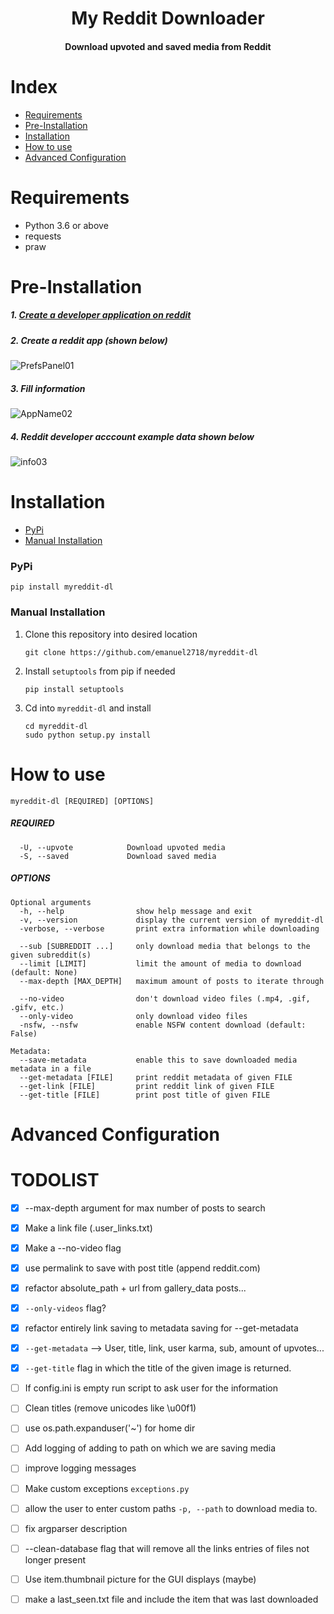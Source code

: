 <div align="center">
<h1>My Reddit Downloader</h1>
<h4>Download upvoted and saved media from Reddit</h4>
</div>



# Index

* [Requirements](#requirments)
* [Pre-Installation](#pre-installation)
* [Installation](#installation)
* [How to use](#how-to-use)
* [Advanced Configuration](#advanced-configuration)


# Requirements

- Python 3.6 or above
- requests
- praw

# Pre-Installation

##### 1. [Create a developer application on reddit](https://www.reddit.com/prefs/apps)

##### 2. Create a reddit app (shown below)

![PrefsPanel01](https://user-images.githubusercontent.com/55965894/108690386-27288d80-74af-11eb-81a9-a0854ca7304d.png)

##### 3. Fill information

![AppName02](https://user-images.githubusercontent.com/55965894/108690978-d2394700-74af-11eb-9992-e81f8ba71bd4.png)

##### 4. Reddit developer acccount example data shown below

![info03](https://user-images.githubusercontent.com/55965894/108691188-10cf0180-74b0-11eb-84c7-c600ee2440ea.png)


# Installation

- [PyPi](#pypi)
- [Manual Installation](#manual-installion)

### PyPi

```console
pip install myreddit-dl
```

### Manual Installation

1. Clone this repository into desired location

    ```console
    git clone https://github.com/emanuel2718/myreddit-dl
    ```

2. Install `setuptools` from pip if needed

    ```console
    pip install setuptools
    ```

3. Cd into `myreddit-dl` and install
    ```console
    cd myreddit-dl
    sudo python setup.py install
    ```
    
# How to use

```console
myreddit-dl [REQUIRED] [OPTIONS]
```

##### REQUIRED

```console
  -U, --upvote            Download upvoted media
  -S, --saved             Download saved media
```

##### OPTIONS

```console
Optional arguments
  -h, --help                show help message and exit
  -v, --version             display the current version of myreddit-dl
  -verbose, --verbose       print extra information while downloading

  --sub [SUBREDDIT ...]     only download media that belongs to the given subreddit(s)
  --limit [LIMIT]           limit the amount of media to download (default: None)
  --max-depth [MAX_DEPTH]   maximum amount of posts to iterate through

  --no-video                don't download video files (.mp4, .gif, .gifv, etc.)
  --only-video              only download video files
  -nsfw, --nsfw             enable NSFW content download (default: False)

Metadata:
  --save-metadata           enable this to save downloaded media metadata in a file
  --get-metadata [FILE]     print reddit metadata of given FILE
  --get-link [FILE]         print reddit link of given FILE
  --get-title [FILE]        print post title of given FILE
```

# Advanced Configuration

# TODOLIST
- [x] --max-depth argument for max number of posts to search
- [x] Make a link file (.user_links.txt)
- [x] Make a --no-video flag
- [x] use permalink to save with post title (append reddit.com)
- [x] refactor absolute_path + url from gallery_data posts...
- [x] `--only-videos` flag?
- [x] refactor entirely link saving to metadata saving for --get-metadata
- [x] `--get-metadata` --> User, title, link, user karma, sub, amount of upvotes...
- [x] `--get-title` flag in which the title of the given image is returned.
- [ ] If config.ini is empty run script to ask user for the information
- [ ] Clean titles (remove unicodes like \u00f1)
- [ ] use os.path.expanduser('~') for home dir
- [ ] Add logging of adding to path on which we are saving media
- [ ] improve logging messages
- [ ] Make custom exceptions `exceptions.py`
- [ ] allow the user to enter custom paths `-p, --path` to download media to.
- [ ] fix argparser description
- [ ] --clean-database flag that will remove all the links entries of files not longer present
- [ ] Use item.thumbnail picture for the GUI displays (maybe)
- [ ] make a last_seen.txt file and include the item that was last downloaded

